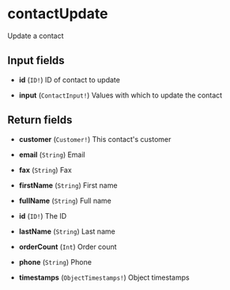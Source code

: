 # contactUpdate

Update a contact

## Input fields

-   **id** (`ID!`)
    ID of contact to update

-   **input** (`ContactInput!`)
    Values with which to update the contact

## Return fields

-   **customer** (`Customer!`)
    This contact's customer

-   **email** (`String`)
    Email

-   **fax** (`String`)
    Fax

-   **firstName** (`String`)
    First name

-   **fullName** (`String`)
    Full name

-   **id** (`ID!`)
    The ID

-   **lastName** (`String`)
    Last name

-   **orderCount** (`Int`)
    Order count

-   **phone** (`String`)
    Phone

-   **timestamps** (`ObjectTimestamps!`)
    Object timestamps
